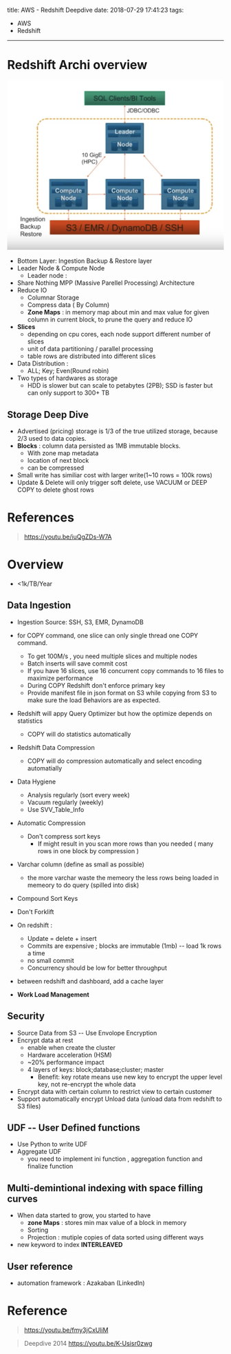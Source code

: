 title: AWS - Redshift Deepdive
date: 2018-07-29 17:41:23
tags:
- AWS
- Redshift
---


# Redshift Archi overview

![Redshift Cluster Archi ](https://github.com/racheliurui/markdown/blob/master/AWS/AWS2018/images/023_RedShiftClusterArchi.png?raw=true)

* Bottom Layer: Ingestion Backup & Restore layer
* Leader Node & Compute Node
  * Leader node :
* Share Nothing MPP (Massive Parellel Processing) Architecture
* Reduce IO
  * Columnar Storage
  * Compress data  ( By Column)
  * __Zone Maps__ : in memory map about min and max value for given column in current block, to prune the query and reduce IO
* __Slices__
  * depending on cpu cores, each node support different number of slices
  * unit of data partitioning / parallel processing
  * table rows are distributed into different slices
* Data Distribution :
  * ALL; Key; Even(Round robin)
* Two types of hardwares as storage
  * HDD is slower but can scale to petabytes (2PB); SSD is faster but can only support to 300+ TB

## Storage Deep Dive

* Advertised (pricing) storage is 1/3 of the true utilized storage, because 2/3 used to data copies.
* __Blocks__ : column data persisted as 1MB immutable blocks.
    * With zone map metadata
    * location of next block
    * can be compressed
* Small write has similiar cost with larger write(1~10 rows = 100k rows)
* Update & Delete will only trigger soft delete, use VACUUM or DEEP COPY to delete ghost rows


# References
> https://youtu.be/iuQgZDs-W7A

# Overview

* <1k/TB/Year

## Data Ingestion

* Ingestion Source: SSH, S3, EMR, DynamoDB
* for COPY command, one slice can only single thread one COPY command.
  * To get 100M/s , you need multiple slices and multiple nodes
  * Batch inserts will save commit cost
  * If you have 16 slices, use 16 concurrent copy commands to 16 files to maximize performance
  * During COPY Redshift don't enforce primary key
  * Provide manifest file in json format on S3 while copying from S3 to make sure the load Behaviors are as expected.
* Redshift will appy Query Optimizer but how the optimize depends on statistics
  * COPY will do statistics automatically
* Redshift Data Compression
  * COPY will do compression automatically and select encoding automatially
* Data Hygiene
  * Analysis regularly (sort every week)
  * Vacuum regularly (weekly)
  * Use SVV_Table_Info
* Automatic Compression
  * Don't compress sort keys
    * If might result in you scan more rows than you needed ( many rows in one block by compression )
* Varchar column (define as small as possible)
  * the more varchar waste the memeory the less rows being loaded in memeory to do query (spilled into disk)

* Compound Sort Keys

* Don't Forklift

* On redshift :
  * Update = delete + insert
  * Commits are expensive ; blocks are immutable (1mb) -- load 1k rows a time
  * no small commit
  * Concurrency should be low for better throughput
* between redshift and dashboard, add a cache layer

* __Work Load Management__

## Security

* Source Data from S3 -- Use Envolope Encryption
* Encrypt data at rest
   * enable when create the cluster
   * Hardware acceleration (HSM)
   * ~20% performance impact
   * 4 layers of keys: block;database;cluster; master
     * Benefit: key rotate means use new key to encrypt the upper level key, not re-encrypt the whole data
* Encrypt data with certain column to restrict view to certain customer
* Support automatically encrypt Unload data (unload data from redshift to S3 files)

## UDF -- User Defined functions

* Use Python to write UDF
* Aggregate UDF
   * you need to implement ini function , aggregation function and finalize function

## Multi-demintional indexing with space filling curves

* When data started to grow, you started to have
  * __zone Maps__ : stores min max value of a block in memory
  * Sorting
  * Projection : mutiple copies of data sorted using different ways
* new keyword to index __INTERLEAVED__


## User reference

* automation framework : Azakaban (LinkedIn)


# Reference

> https://youtu.be/fmy3jCxUliM

> Deepdive 2014
> https://youtu.be/K-Usisr0zwg
